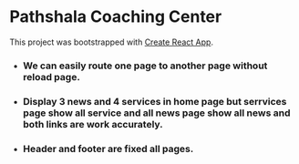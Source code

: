 # Pathshala Coaching Center

This project was bootstrapped with [Create React App](https://github.com/facebook/create-react-app).

* ### We can easily route one page to another page without reload page.
* ### Display 3 news and 4 services in home page but serrvices page show all service and all news page show all news and both links are work accurately.
* ### Header and footer are fixed all pages.